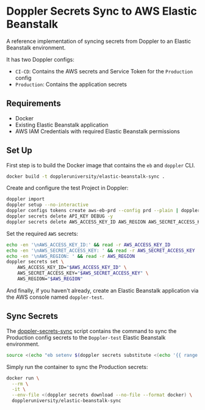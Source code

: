 # Doppler Secrets Sync to AWS Elastic Beanstalk

A reference implementation of syncing secrets from Doppler to an Elastic Beanstalk environment.

It has two Doppler configs:

* `CI-CD`: Contains the AWS secrets and Service Token for the `Production` config
* `Production`: Contains the application secrets

## Requirements

- Docker
- Existing Elastic Beanstalk application
- AWS IAM Credentials with required Elastic Beanstalk permissions

## Set Up

First step is to build the Docker image that contains the `eb` and `doppler` CLI.

```sh
docker build -t doppleruniversity/elastic-beanstalk-sync .
```

Create and configure the test Project in Doppler:

```sh
doppler import
doppler setup --no-interactive
doppler configs tokens create aws-eb-prd --config prd --plain | doppler secrets set DOPPLER_PRD_SERVICE_TOKEN
doppler secrets delete API_KEY DEBUG -y
doppler secrets delete AWS_ACCESS_KEY_ID AWS_REGION AWS_SECRET_ACCESS_KEY DOPPLER_PRD_SERVICE_TOKEN --config prd -y
```

Set the required `AWS` secrets:

```sh
echo -en '\nAWS_ACCESS_KEY_ID:' && read -r AWS_ACCESS_KEY_ID
echo -en '\nAWS_SECRET_ACCESS_KEY: ' && read -r AWS_SECRET_ACCESS_KEY
echo -en '\nAWS_REGION: ' && read -r AWS_REGION
doppler secrets set \
    AWS_ACCESS_KEY_ID="$AWS_ACCESS_KEY_ID" \
    AWS_SECRET_ACCESS_KEY="$AWS_SECRET_ACCESS_KEY" \
    AWS_REGION="$AWS_REGION"
```

And finally, if you haven't already, create an Elastic Beanstalk application via the AWS console named `doppler-test`.

## Sync Secrets

The [doppler-secrets-sync](bin/doppler-secrets-sync) script contains the command to sync the Production config secrets to the `Doppler-test` Elastic Beanstalk environment.

```sh
source <(echo "eb setenv $(doppler secrets substitute <(echo '{{ range $n, $v := . }}{{$n}}={{tojson $v}} {{end}}') --no-read-env --token $DOPPLER_PRD_SERVICE_TOKEN)")
```

Simply run the container to sync the Production secrets:

```sh
docker run \
  --rm \
  -it \
  --env-file <(doppler secrets download --no-file --format docker) \
  doppleruniversity/elastic-beanstalk-sync
```
